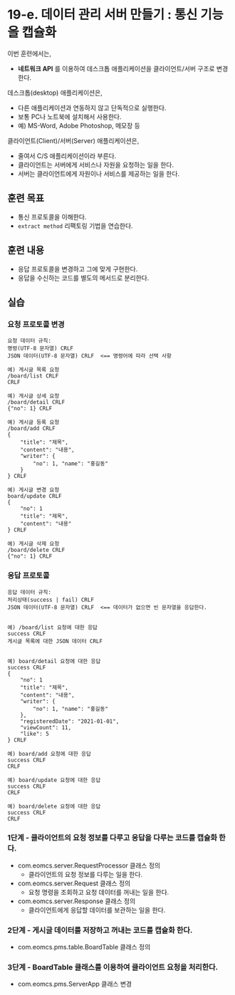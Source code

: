 # 19-e. 데이터 관리 서버 만들기 : 통신 기능을 캡슐화


이번 훈련에서는,
- **네트워크 API** 를 이용하여 데스크톱 애플리케이션을 클라이언트/서버 구조로 변경한다.

데스크톱(desktop) 애플리케이션은,
- 다른 애플리케이션과 연동하지 않고 단독적으로 실행한다.
- 보통 PC나 노트북에 설치해서 사용한다.
- 예) MS-Word, Adobe Photoshop, 메모장 등

클라이언트(Client)/서버(Server) 애플리케이션은,
- 줄여서 C/S 애플리케이션이라 부른다.
- 클라이언트는 서버에게 서비스나 자원을 요청하는 일을 한다.
- 서버는 클라이언트에게 자원이나 서비스를 제공하는 일을 한다.


## 훈련 목표
- 통신 프로토콜을 이해한다.
- `extract method` 리팩토링 기법을 연습한다.

## 훈련 내용
- 응답 프로토콜을 변경하고 그에 맞게 구현한다.
- 응답을 수신하는 코드를 별도의 메서드로 분리한다.

## 실습

### 요청 프로토콜 변경

```
요청 데이터 규칙: 
명령(UTF-8 문자열) CRLF
JSON 데이터(UTF-8 문자열) CRLF  <== 명령어에 따라 선택 사항

예) 게시글 목록 요청
/board/list CRLF
CRLF

예) 게시글 상세 요청
/board/detail CRLF
{"no": 1} CRLF

예) 게시글 등록 요청
/board/add CRLF
{
    "title": "제목", 
    "content": "내용", 
    "writer": {
        "no": 1, "name": "홍길동"
    }
} CRLF

예) 게시글 변경 요청
board/update CRLF
{
    "no": 1
    "title": "제목", 
    "content": "내용"
} CRLF

예) 게시글 삭제 요청
/board/delete CRLF
{"no": 1} CRLF
```

### 응답 프로토콜

```
응답 데이터 규칙: 
처리상태(success | fail) CRLF
JSON 데이터(UTF-8 문자열) CRLF  <== 데이터가 없으면 빈 문자열을 응답한다.


예) /board/list 요청에 대한 응답
success CRLF
게시글 목록에 대한 JSON 데이터 CRLF


예) board/detail 요청에 대한 응답
success CRLF
{
    "no": 1
    "title": "제목", 
    "content": "내용", 
    "writer": {
        "no": 1, "name": "홍길동"
    },
    "registeredDate": "2021-01-01",
    "viewCount": 11,
    "like": 5
} CRLF

예) board/add 요청에 대한 응답
success CRLF
CRLF

예) board/update 요청에 대한 응답
success CRLF
CRLF

예) board/delete 요청에 대한 응답
success CRLF
CRLF
```

### 1단계 - 클라이언트의 요청 정보를 다루고 응답을 다루는 코드를 캡슐화 한다.

- com.eomcs.server.RequestProcessor 클래스 정의
    - 클라이언트의 요청 정보를 다루는 일을 한다.
- com.eomcs.server.Request 클래스 정의 
    - 요청 명령을 조회하고 요청 데이터를 꺼내는 일을 한다.
- com.eomcs.server.Response 클래스 정의
    - 클라이언트에게 응답할 데이터를 보관하는 일을 한다.

### 2단계 - 게시글 데이터를 저장하고 꺼내는 코드를 캡슐화 한다.

- com.eomcs.pms.table.BoardTable 클래스 정의

### 3단계 - BoardTable 클래스를 이용하여 클라이언트 요청을 처리한다.

- com.eomcs.pms.ServerApp 클래스 변경

